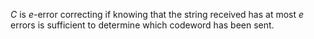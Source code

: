 $C$ is $e$-error correcting if knowing that the string received has at most $e$ errors is sufficient to determine which codeword has been sent.
